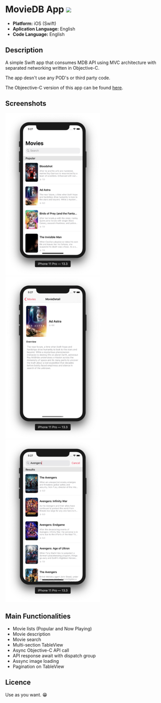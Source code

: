 # MovieDB App ![](https://img.shields.io/badge/iOS-13.0-brightgreen)

* **Platform:** iOS (Swift)
* **Aplication Language:** English
* **Code Language:** English

## Description
A simple Swift app that consumes MDB API using MVC architecture with separated networking written in Objective-C.

The app desn't use any POD's or third party code.

The Objeective-C version of this app can be found [here](https://github.com/rodrigowoulddo/MovieDB-Objective-C).

## Screenshots
<img src="./Example%20Screenshots/Main.png" width="300" /><img src="./Example%20Screenshots/Detail.png" width="300" />
<img src="./Example%20Screenshots/Search.png" width="300" />

## Main Functionalities
* Movie lists (Popular and Now Playing)
* Movie description
* Movie search
* Multi-section TableView
* Async Objective-C API call
* API response await with dispatch group
* Assync image loading
* Pagination on TableView

## Licence
Use as you want. 😁

